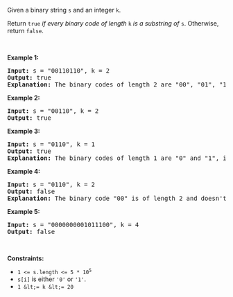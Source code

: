 Given a binary string `` s `` and an integer `` k ``.

Return `` true `` _if every binary code of length_ `` k `` _is a substring of_ `` s ``. Otherwise, return `` false ``.

&nbsp;

__Example 1:__

<pre>
<strong>Input:</strong> s = "00110110", k = 2
<strong>Output:</strong> true
<strong>Explanation:</strong> The binary codes of length 2 are "00", "01", "10" and "11". They can be all found as substrings at indicies 0, 1, 3 and 2 respectively.
</pre>

__Example 2:__

<pre>
<strong>Input:</strong> s = "00110", k = 2
<strong>Output:</strong> true
</pre>

__Example 3:__

<pre>
<strong>Input:</strong> s = "0110", k = 1
<strong>Output:</strong> true
<strong>Explanation:</strong> The binary codes of length 1 are "0" and "1", it is clear that both exist as a substring. 
</pre>

__Example 4:__

<pre>
<strong>Input:</strong> s = "0110", k = 2
<strong>Output:</strong> false
<strong>Explanation:</strong> The binary code "00" is of length 2 and doesn't exist in the array.
</pre>

__Example 5:__

<pre>
<strong>Input:</strong> s = "0000000001011100", k = 4
<strong>Output:</strong> false
</pre>

&nbsp;

__Constraints:__

*   <code>1 &lt;= s.length &lt;= 5 * 10<sup>5</sup></code>
*   `` s[i] `` is either `` '0' `` or `` '1' ``.
*   `` 1 &lt;= k &lt;= 20 ``